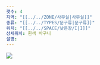 ```yaml
---
갯수: 4
지역: "[[../../ZONE/사무실|사무실]]"
종류: "[[../../TYPES/문구류|문구류]]"
위치: "[[../../SPACE/낮은장/I|I]]"
상세위치: 흰색 바구니
설명:
---
```

![](http://192.168.50.22/images/240608_IMG_0265.jpg)